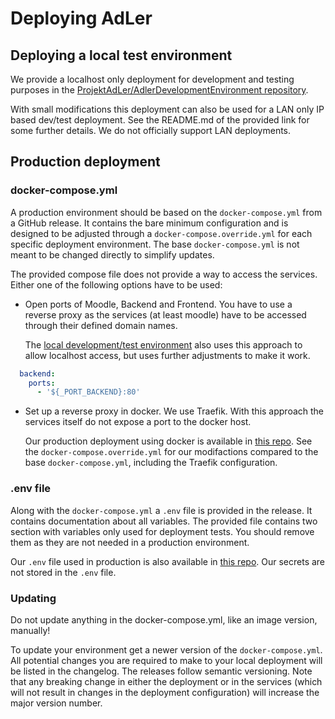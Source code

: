# Deploying AdLer

## Deploying a local test environment
We provide a localhost only deployment for development and testing purposes in the 
[ProjektAdLer/AdlerDevelopmentEnvironment repository](https://github.com/ProjektAdLer/AdlerDevelopmentEnvironment/tree/main/non-moodle).

With small modifications this deployment can also be used for a LAN only IP based dev/test deployment. See the README.md
of the provided link for some further details. We do not officially support LAN deployments.

## Production deployment
### docker-compose.yml
A production environment should be based on the `docker-compose.yml` from a GitHub release. It contains the bare minimum
configuration and is designed to be adjusted through a `docker-compose.override.yml` for each specific deployment environment.
The base `docker-compose.yml` is not meant to be changed directly to simplify updates.

The provided compose file does not provide a way to access the services. Either one of the following options have to be used:
- Open ports of Moodle, Backend and Frontend. You have to use a reverse proxy as the services (at least moodle) have
  to be accessed through their defined domain names.

  The [local development/test environment](https://github.com/ProjektAdLer/AdlerDevelopmentEnvironment/tree/main/non-moodle)
  also uses this approach to allow localhost access, but uses further adjustments to make it work.
```yaml
  backend:
    ports:
      - '${_PORT_BACKEND}:80'
```
- Set up a reverse proxy in docker. We use Traefik. With this approach the services itself do not expose a port to the 
  docker host.

  Our production deployment using docker is available in [this repo](https://github.com/ProjektAdLer/deployment-adler-prod/tree/deploy).
  See the `docker-compose.override.yml` for our modifactions compared to the base `docker-compose.yml`, including the 
  Traefik configuration.

### .env file
Along with the `docker-compose.yml` a `.env` file is provided in the release. It contains documentation about all variables.
The provided file contains two section with variables only used for deployment tests. You should remove them as they are not
needed in a production environment.

Our `.env` file used in production is also available in [this repo](https://github.com/ProjektAdLer/deployment-adler-prod/tree/deploy).
Our secrets are not stored in the `.env` file.

### Updating
Do not update anything in the docker-compose.yml, like an image version, manually!

To update your environment get a newer version of the `docker-compose.yml`. All potential changes you are required to make
to your local deployment will be listed in the changelog. The releases follow semantic versioning. Note that any breaking change
in either the deployment or in the services (which will not result in changes in the deployment configuration) will
increase the major version number.

